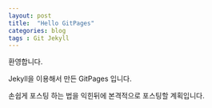 ```yaml
---
layout: post
title:  "Hello GitPages"
categories: blog
tags : Git Jekyll
---
```


<!-- front matter
	지킬에서는 front matter 블록으로 시작되는 화일만 처리한다.
	반드시 "title", "layout"필드는 반드시 들어가야한다.
-->
환영합니다.

Jekyll을 이용해서 만든 GitPages 입니다.

손쉽게 포스팅 하는 법을 익힌뒤에 본격적으로 포스팅할 계획입니다.

